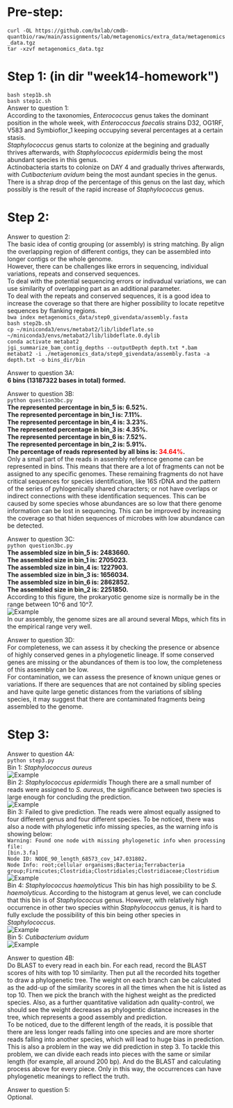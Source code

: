 # Pre-step:  
`curl -OL https://github.com/bxlab/cmdb-quantbio/raw/main/assignments/lab/metagenomics/extra_data/metagenomics_data.tgz`  
`tar -xzvf metagenomics_data.tgz`  
  
# Step 1: (in dir "week14-homework")  
`bash step1b.sh`  
`bash step1c.sh`  
Answer to question 1:  
According to the taxonomies, _Enterococcus_ genus takes the dominant position in the whole week, with _Enterococcus faecalis_ strains D32, OG1RF, V583 and Symbioflor_1 keeping occupying several percentages at a certain stasis.  
_Staphylococcus_ genus starts to colonize at the begining and gradually thrives afterwards, with _Staphylococcus epidermidis_ being the most abundant species in this genus.  
Actinobacteria starts to colonize on DAY 4 and gradually thrives afterwards, with _Cutibacterium avidum_ being the most aundant species in the genus. There is a shrap drop of the percentage of this genus on the last day, which possibly is the result of the rapid increase of _Staphylococcus_ genus.  
  
# Step 2:  
Answer to question 2:  
The basic idea of contig grouping (or assembly) is string matching. By align the overlapping region of different contigs, they can be assembled into longer contigs or the whole genome.  
However, there can be challenges like errors in sequencing, individual variations, repeats and conserved sequences.  
To deal with the potential sequencing errors or indivadual variations, we can use similarity of overlapping part as an additional parameter.  
To deal with the repeats and conserved sequences, it is a good idea to increase the coverage so that there are higher possibility to locate repetitve sequences by flanking regions.  
`bwa index metagenomics_data/step0_givendata/assembly.fasta`  
`bash step2b.sh`  
`cp ~/miniconda3/envs/metabat2/lib/libdeflate.so ~/miniconda3/envs/metabat2/lib/libdeflate.0.dylib`  
`conda activate metabat2`  
`jgi_summarize_bam_contig_depths --outputDepth depth.txt *.bam`  
`metabat2 -i ./metagenomics_data/step0_givendata/assembly.fasta -a depth.txt -o bins_dir/bin`  
  
Answer to question 3A:  
__6 bins (13187322 bases in total) formed.__  
  
Answer to question 3B:  
`python question3bc.py`  
__The represented percentage in bin_5 is: 6.52%.__  
__The represented percentage in bin_1 is: 7.11%.__  
__The represented percentage in bin_4 is: 3.23%.__  
__The represented percentage in bin_3 is: 4.35%.__  
__The represented percentage in bin_6 is: 7.52%.__  
__The represented percentage in bin_2 is: 5.91%.__  
__The percentage of reads represented by all bins is: <span style="color:red">34.64%</span>.__  
Only a small part of the reads in assembly reference genome can be represented in bins. This means that there are a lot of fragments can not be assigned to any specific genomes. These remaining fragments do not have critical sequences for species identification, like 16S rDNA and the pattern of the series of pyhlogenically shared characters; or not have overlaps or indirect connections with these identification sequences. This can be caused by some species whose abundances are so low that there genome information can be lost in sequencing. This can be improved by increasing the coverage so that hiden sequences of microbes with low abundance can be detected.   
  
Answer to question 3C:  
`python question3bc.py`  
__The assembled size in bin_5 is: 2483660.__  
__The assembled size in bin_1 is: 2705023.__  
__The assembled size in bin_4 is: 1227903.__  
__The assembled size in bin_3 is: 1656034.__  
__The assembled size in bin_6 is: 2862852.__  
__The assembled size in bin_2 is: 2251850.__  
According to this figure, the prokaryotic genome size is normally be in the range between 10^6 and 10^7.  
![Example](Genome_Sizes.png)  
In our assembly, the genome sizes are all around several Mbps, which fits in the empirical range very well.  
  
Answer to question 3D:  
For completeness, we can assess it by checking the presence or absence of highly conserved genes in a phylogenetic lineage. If some conserved genes are missing or the abundances of them is too low, the completeness of this assembly can be low.  
For contamination, we can assess the presence of known unique genes or variations. If there are sequences that are not contained by sibling species and have quite large genetic distances from the variations of sibling species, it may suggest that there are contaminated fragments being assembled to the genome.  
  
# Step 3:  
Answer to question 4A:  
`python step3.py`  
Bin 1: _Staphylococcus aureus_  
![Example](bin.1.fa.png)  
Bin 2: _Staphylococcus epidermidis_ Though there are a small number of reads were assigned to _S. aureus_, the significance between two species is large enough for concluding the prediction.  
![Example](bin.2.fa.png)  
Bin 3: Failed to give prediction. The reads were almost equally assigned to four different genus and four different species. To be noticed, there was also a node with phylogenetic info missing species, as the warning info is showing below:  
`Warning: Found one node with missing phylogenetic info when processing file:`  
`[bin.3.fa]`  
`Node ID: NODE_90_length_68573_cov_147.031802.`  
`Node Info: root;cellular organisms;Bacteria;Terrabacteria group;Firmicutes;Clostridia;Clostridiales;Clostridiaceae;Clostridium`  
![Example](bin.3.fa.png)  
Bin 4: _Staphylococcus haemolyticus_ This bin has high possibility to be _S. haemolyticus_. According to the histogram at genus level, we can conclude that this bin is of _Staphylococcus_ genus. However, with relatively high occurrence in other two species within _Staphylococcus_ genus, it is hard to fully exclude the possibility of this bin being other species in _Staphylococcus_.  
![Example](bin.4.fa.png)  
Bin 5: _Cutibacterium avidum_  
![Example](bin.5.fa.png)  
  
Answer to question 4B:  
Do BLAST to every read in each bin. For each read, record the BLAST scores of hits with top 10 similarity. Then put all the recorded hits together to draw a phylogenetic tree. The weight on each branch can be calculated as the add-up of the similarity scores in all the times when the hit is listed as top 10. Then we pick the branch with the highest weight as the predicted species. Also, as a further quantitative validation adn quality-control, we should see the weight decreases as phylogentic distance increases in the tree, which represents a good assembly and prediction.  
To be noticed, due to the different length of the reads, it is possible that there are less longer reads falling into one species and are more shorter reads falling into another species, which will lead to huge bias in prediction. This is also a problem in the way we did prediction in step 3. To tackle this problem, we can divide each reads into pieces with the same or similar length (for example, all around 200 bp). And do the BLAST and calculating process above for every piece. Only in this way, the occurrences can have phylogenetic meanings to reflect the truth.  
  
Answer to question 5:  
Optional.  